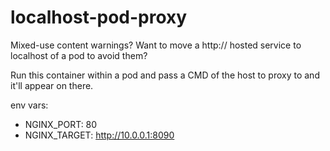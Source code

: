 # localhost-pod-proxy
Mixed-use content warnings? Want to move a http:// hosted service to localhost of a pod to avoid them?

Run this container within a pod and pass a CMD of the host to proxy to and it'll appear on there.

env vars:

 * NGINX\_PORT: 80
 * NGINX\_TARGET: http://10.0.0.1:8090
